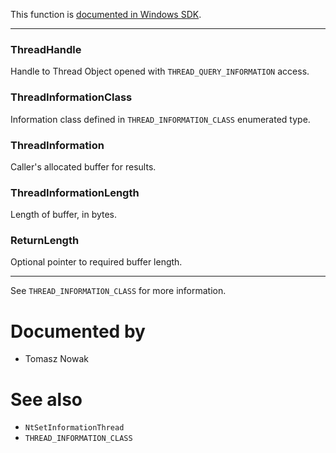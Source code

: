 This function is [documented in Windows SDK](https://learn.microsoft.com/en-us/windows/win32/api/winternl/nf-winternl-ntqueryinformationthread).

---

### ThreadHandle

Handle to Thread Object opened with `THREAD_QUERY_INFORMATION` access.

### ThreadInformationClass

Information class defined in `THREAD_INFORMATION_CLASS` enumerated type.

### ThreadInformation

Caller's allocated buffer for results.

### ThreadInformationLength

Length of buffer, in bytes.

### ReturnLength

Optional pointer to required buffer length.

---

See `THREAD_INFORMATION_CLASS` for more information.

# Documented by

* Tomasz Nowak

# See also

* `NtSetInformationThread`
* `THREAD_INFORMATION_CLASS`
